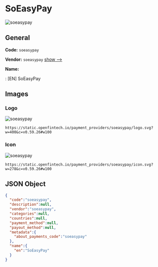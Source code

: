 
# SoEasyPay 
![soeasypay](https://static.openfintech.io/payment_providers/soeasypay/logo.svg?w=400&c=v0.59.26#w100)  

## General 
 
**Code:** `soeasypay` 
 
**Vendor:** `soeasypay` [show -->](/vendors/soeasypay/) 
 
**Name:** 
 
:	[EN] SoEasyPay 
 

## Images 

### Logo 
 
![soeasypay](https://static.openfintech.io/payment_providers/soeasypay/logo.svg?w=400&c=v0.59.26#w100)  

```
https://static.openfintech.io/payment_providers/soeasypay/logo.svg?w=400&c=v0.59.26#w100
```  

### Icon 
 
![soeasypay](https://static.openfintech.io/payment_providers/soeasypay/icon.svg?w=278&c=v0.59.26#w100)  

```
https://static.openfintech.io/payment_providers/soeasypay/icon.svg?w=278&c=v0.59.26#w100
```  

## JSON Object 

```json
{
  "code":"soeasypay",
  "description":null,
  "vendor":"soeasypay",
  "categories":null,
  "countries":null,
  "payment_method":null,
  "payout_method":null,
  "metadata":{
    "about_payments_code":"soeasypay"
  },
  "name":{
    "en":"SoEasyPay"
  }
}
```  
